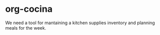 # org-cocina
We need a tool for mantaining a kitchen supplies inventory and planning meals for the week.
